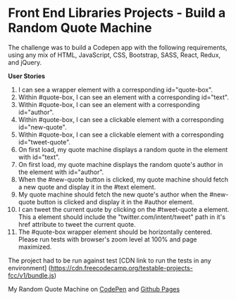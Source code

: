 # Front End Libraries Projects - Build a Random Quote Machine

The challenge was to build a Codepen app with the following requirements, using any mix of HTML, JavaScript, CSS, Bootstrap, SASS, React, Redux, and jQuery.

**User Stories**
1. I can see a wrapper element with a corresponding id="quote-box".
2. Within #quote-box, I can see an element with a corresponding id="text".
3. Within #quote-box, I can see an element with a corresponding id="author".
4. Within #quote-box, I can see a clickable element with a corresponding id="new-quote".
5. Within #quote-box, I can see a clickable element with a corresponding id="tweet-quote".
6. On first load, my quote machine displays a random quote in the element with id="text".
7. On first load, my quote machine displays the random quote's author in the element with id="author".
8. When the #new-quote button is clicked, my quote machine should fetch a new quote and display it in the #text element.
9. My quote machine should fetch the new quote's author when the #new-quote button is clicked and display it in the #author element.
10. I can tweet the current quote by clicking on the #tweet-quote a element. This a element should include the "twitter.com/intent/tweet" path in it's href attribute to tweet the current quote.
11. The #quote-box wrapper element should be horizontally centered. Please run tests with browser's zoom level at 100% and page maximized.
    
The project had to be run against test [CDN link to run the tests in any environment] (https://cdn.freecodecamp.org/testable-projects-fcc/v1/bundle.js)

My Random Quote Machine on [CodePen](https://codepen.io/ssrome/pen/NeMpRV) and [Github Pages](https://ssrome.github.io/fcc_random_quote_machine/)